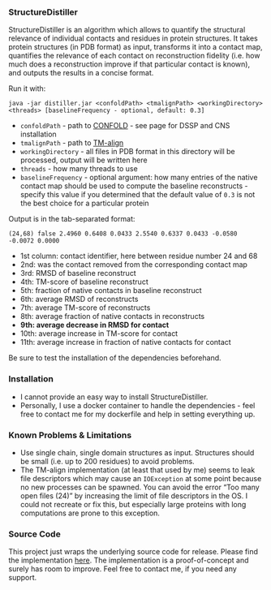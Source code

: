 ### StructureDistiller
StructureDistiller is an algorithm which allows to quantify the structural relevance of individual 
contacts and residues in protein structures. It takes protein structures (in PDB format) as input, transforms it into a 
contact map, quantifies the relevance of each contact on reconstruction fidelity (i.e. how much does a reconstruction 
improve if that particular contact is known), and outputs the results in a concise format.
 
Run it with:

    java -jar distiller.jar <confoldPath> <tmalignPath> <workingDirectory> <threads> [baselineFrequency - optional, default: 0.3]

* `confoldPath` - path to [CONFOLD](https://github.com/multicom-toolbox/CONFOLD) - see page for DSSP 
and CNS installation
* `tmalignPath` - path to [TM-align](https://zhanglab.ccmb.med.umich.edu/TM-align/)
* `workingDirectory` - all files in PDB format in this directory will be processed, output will be 
written here
* `threads` - how many threads to use
* `baselineFrequency` - optional argument: how many entries of the native contact map should be used to compute the 
baseline reconstructs - specify this value if you determined that the default value of `0.3` is not the best choice for 
a particular protein

Output is in the tab-separated format:

    (24,68) false 2.4960 0.6408 0.0433 2.5540 0.6337 0.0433 -0.0580 -0.0072 0.0000
    
* 1st column: contact identifier, here between residue number 24 and 68
* 2nd: was the contact removed from the corresponding contact map
* 3rd: RMSD of baseline reconstruct
* 4th: TM-score of baseline reconstruct
* 5th: fraction of native contacts in baseline reconstruct
* 6th: average RMSD of reconstructs
* 7th: average TM-score of reconstructs
* 8th: average fraction of native contacts in reconstructs
* **9th: average decrease in RMSD for contact**
* 10th: average increase in TM-score for contact
* 11th: average increase in fraction of native contacts for contact

Be sure to test the installation of the dependencies beforehand.

### Installation
* I cannot provide an easy way to install StructureDistiller.
* Personally, I use a docker container to handle the dependencies - feel free to contact me for my dockerfile and help in
setting everything up.

### Known Problems & Limitations
* Use single chain, single domain structures as input. Structures should be small (i.e. up to 200 residues) to avoid 
problems.
* The TM-align implementation (at least that used by me) seems to leak file descriptors which may cause an `IOException` 
at some point because no new processes can be spawned. You can avoid the error “Too many open files (24)” by increasing
the limit of file descriptors in the OS. I could not recreate or fix this, but especially large proteins with long 
computations are prone to this exception.

### Source Code
This project just wraps the underlying source code for release. Please find the implementation 
[here](https://github.com/JonStargaryen/jstructure). The implementation is a proof-of-concept and surely has room to
improve. Feel free to contact me, if you need any support.